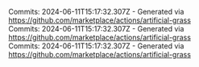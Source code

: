 Commits: 2024-06-11T15:17:32.307Z - Generated via https://github.com/marketplace/actions/artificial-grass
<br>
Commits: 2024-06-11T15:17:32.307Z - Generated via https://github.com/marketplace/actions/artificial-grass
<br>
Commits: 2024-06-11T15:17:32.307Z - Generated via https://github.com/marketplace/actions/artificial-grass
<br>

